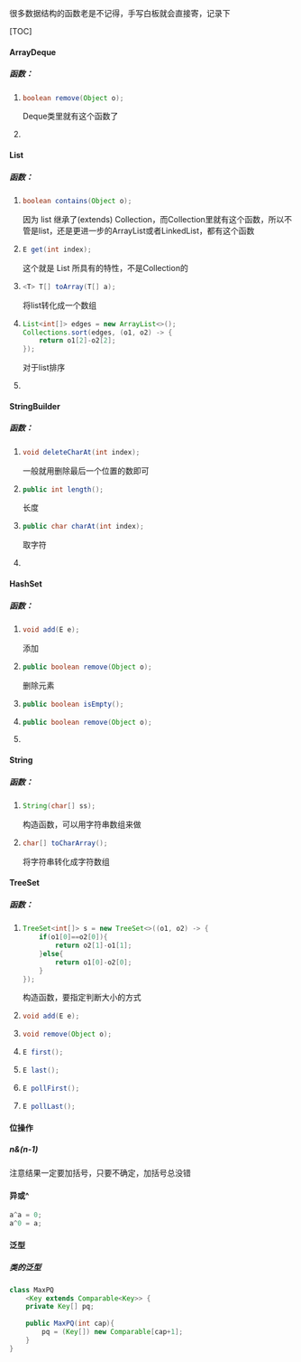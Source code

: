 很多数据结构的函数老是不记得，手写白板就会直接寄，记录下

[TOC]



#### ArrayDeque

##### 函数：

1. ```java
   boolean remove(Object o);
   ```

   Deque类里就有这个函数了

2. 





#### List

##### 函数：



1. ```java
   boolean contains(Object o);
   ```

   因为 list 继承了(extends) Collection，而Collection里就有这个函数，所以不管是list，还是更进一步的ArrayList或者LinkedList，都有这个函数

2. ```java
   E get(int index);
   ```

   这个就是 List 所具有的特性，不是Collection的

3. ```java
   <T> T[] toArray(T[] a);
   ```

   将list转化成一个数组

4. ```java
   List<int[]> edges = new ArrayList<>();
   Collections.sort(edges, (o1, o2) -> {
       return o1[2]-o2[2];
   });
   ```

   对于list排序

4. 



#### StringBuilder

##### 函数：

1. ```java
   void deleteCharAt(int index);
   ```

   一般就用删除最后一个位置的数即可

2. ```java
   public int length();
   ```

   长度

3. ```java
   public char charAt(int index);
   ```

   取字符

4. 

#### HashSet

##### 函数：

1. ```java
   void add(E e);
   ```

   添加

2. ```java
   public boolean remove(Object o);
   ```

   删除元素

3. ```java
   public boolean isEmpty();
   ```

4. ```java
   public boolean remove(Object o);
   ```

3. 



#### String

##### 函数：

1. ```java
   String(char[] ss);
   ```

   构造函数，可以用字符串数组来做

2. ```java
   char[] toCharArray();
   ```

   将字符串转化成字符数组

   



#### TreeSet

##### 函数：

1. ```java
   TreeSet<int[]> s = new TreeSet<>((o1, o2) -> {
       if(o1[0]==o2[0]){
           return o2[1]-o1[1];
       }else{
           return o1[0]-o2[0];
       }
   });
   ```

   构造函数，要指定判断大小的方式

2. ```java
   void add(E e);
   ```

3. ```java
   void remove(Object o);
   ```

4. ```java
   E first();
   ```

5. ```java
   E last();
   ```

6. ```java
   E pollFirst();
   ```

7. ```java
   E pollLast();
   ```



#### 位操作

##### n&(n-1)

注意结果一定要加括号，只要不确定，加括号总没错



#### 异或^

```java
a^a = 0;
a^0 = a;
```



#### 泛型

##### 类的泛型

```java
class MaxPQ
    <Key extends Comparable<Key>> {
    private Key[] pq;
    
    public MaxPQ(int cap){
        pq = (Key[]) new Comparable[cap+1];
    }
}
```

